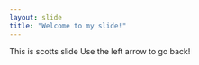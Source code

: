 ```yaml
---
layout: slide
title: "Welcome to my slide!"
---
```

This is scotts slide
Use the left arrow to go back!